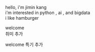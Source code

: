 hello,  i'm jimin kang   
i'm interested in python , ai , and bigdata  
i like hamburger   

welcome  
취미 추가

welcome 
특기 추가 